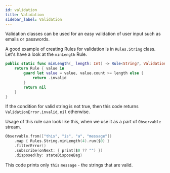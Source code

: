 ```yaml
---
id: validation
title: Validation
sidebar_label: Validation
---
```

Validation classes can be used for an easy validation of user input such as emails or passwords.

A good example of creating Rules for validation is in `Rules.String` class. Let's have a look at the `minLength` Rule.

```swift
public static func minLength(_ length: Int) -> Rule<String?, ValidationError> {
    return Rule { value in
        guard let value = value, value.count >= length else {
            return .invalid
        }
        return nil
    }
}
```

If the condition for valid string is not true, then this code returns `ValidationError.invalid`, `nil` otherwise.

Usage of this rule can look like this, when we use it as a part of `Observable` stream.

```swift
Observable.from(["this", "is", "a", "message"])
    .map { Rules.String.minLength(4).run($0) }
    .filterError()
    .subscribe(onNext: { print($0 ?? "") })
    .disposed(by: stateDisposeBag)
```

This code prints only `this` `message` - the strings that are valid.
